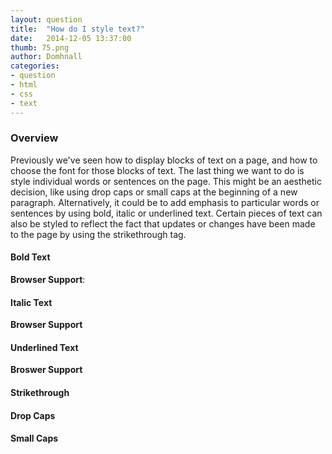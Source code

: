 ```yaml
---
layout: question
title:  "How do I style text?"
date:   2014-12-05 13:37:00
thumb: 75.png
author: Domhnall
categories:
- question
- html
- css
- text
---
```


### Overview

Previously we've seen how to display blocks of text on a page, and how to choose the font for those blocks of text. The last thing we want to do is style individual words or sentences on the page. This might be an aesthetic decision, like using drop caps or small caps at the beginning of a new paragraph. Alternatively, it could be to add emphasis to particular words or sentences by using bold, italic or underlined text. Certain pieces of text can also be styled to reflect the fact that updates or changes have been made to the page by using the strikethrough tag.

#### Bold Text

**Browser Support**:

#### Italic Text

**Browser Support**


#### Underlined Text
**Broswer Support**

#### Strikethrough

#### Drop Caps

#### Small Caps


